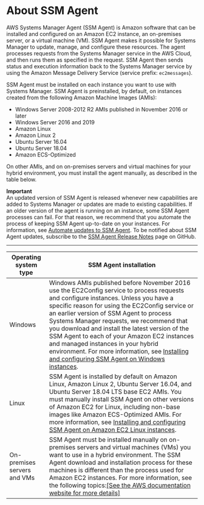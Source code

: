 # About SSM Agent<a name="prereqs-ssm-agent"></a>

AWS Systems Manager Agent \(SSM Agent\) is Amazon software that can be installed and configured on an Amazon EC2 instance, an on\-premises server, or a virtual machine \(VM\)\. SSM Agent makes it possible for Systems Manager to update, manage, and configure these resources\. The agent processes requests from the Systems Manager service in the AWS Cloud, and then runs them as specified in the request\. SSM Agent then sends status and execution information back to the Systems Manager service by using the Amazon Message Delivery Service \(service prefix: `ec2messages`\)\.

SSM Agent must be installed on each instance you want to use with Systems Manager\. SSM Agent is preinstalled, by default, on instances created from the following Amazon Machine Images \(AMIs\): 
+ Windows Server 2008\-2012 R2 AMIs published in November 2016 or later
+ Windows Server 2016 and 2019
+ Amazon Linux
+ Amazon Linux 2
+ Ubuntu Server 16\.04
+ Ubuntu Server 18\.04
+ Amazon ECS\-Optimized

On other AMIs, and on on\-premises servers and virtual machines for your hybrid environment, you must install the agent manually, as described in the table below\.

**Important**  
An updated version of SSM Agent is released whenever new capabilities are added to Systems Manager or updates are made to existing capabilities\. If an older version of the agent is running on an instance, some SSM Agent processes can fail\. For that reason, we recommend that you automate the process of keeping SSM Agent up\-to\-date on your instances\. For information, see [Automate updates to SSM Agent](ssm-agent-automatic-updates.md)\. To be notified about SSM Agent updates, subscribe to the [SSM Agent Release Notes](https://github.com/aws/amazon-ssm-agent/blob/master/RELEASENOTES.md) page on GitHub\.


****  

| Operating system type | SSM Agent installation | 
| --- | --- | 
| Windows |  Windows AMIs published before November 2016 use the EC2Config service to process requests and configure instances\. Unless you have a specific reason for using the EC2Config service or an earlier version of SSM Agent to process Systems Manager requests, we recommend that you download and install the latest version of the SSM Agent to each of your Amazon EC2 instances and managed instances in your hybrid environment\. For more information, see [Installing and configuring SSM Agent on Windows instances](sysman-install-ssm-win.md)\.  | 
| Linux | SSM Agent is installed by default on Amazon Linux, Amazon Linux 2, Ubuntu Server 16\.04, and Ubuntu Server 18\.04 LTS base EC2 AMIs\. You must manually install SSM Agent on other versions of Amazon EC2 for Linux, including non\-base images like Amazon ECS\-Optimized AMIs\. For more information, see [Installing and configuring SSM Agent on Amazon EC2 Linux instances](sysman-install-ssm-agent.md)\. | 
| On\-premises servers and VMs |  SSM Agent must be installed manually on on\-premises servers and virtual machines \(VMs\) you want to use in a hybrid environment\. The SSM Agent download and installation process for these machines is different than the process used for Amazon EC2 instances\. For more information, see the following topics:[\[See the AWS documentation website for more details\]](http://docs.aws.amazon.com/systems-manager/latest/userguide/prereqs-ssm-agent.html)  | 